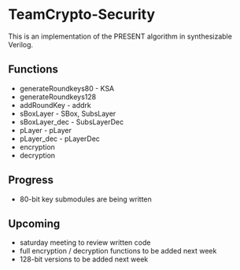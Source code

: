 # TeamCrypto-Security
This is an implementation of the PRESENT algorithm in synthesizable Verilog.

## Functions
* generateRoundkeys80 - KSA
* generateRoundkeys128
* addRoundKey - addrk
* sBoxLayer - SBox, SubsLayer
* sBoxLayer_dec - SubsLayerDec
* pLayer - pLayer
* pLayer_dec - pLayerDec
* encryption
* decryption

## Progress
* 80-bit key submodules are being written

## Upcoming
* saturday meeting to review written code
* full encryption / decryption functions to be added next week
* 128-bit versions to be added next week
  